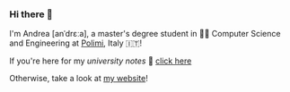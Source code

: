 ### Hi there 👋

I'm Andrea [anˈdrɛːa], a master's degree student in 🧑‍💻 Computer Science and Engineering at [Polimi](https://polimi.it), Italy 🇮🇹!

If you're here for my *university notes* 📝 [click here](https://github.com/qub3x/appunti)

Otherwise, take a look at [my website](https://andreafranchini.com)!
